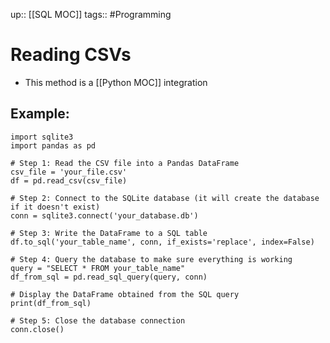 up:: [[SQL MOC]]
tags:: #Programming  
# Reading CSVs
- This method is a [[Python MOC]] integration
## Example:
```
import sqlite3
import pandas as pd

# Step 1: Read the CSV file into a Pandas DataFrame
csv_file = 'your_file.csv'
df = pd.read_csv(csv_file)

# Step 2: Connect to the SQLite database (it will create the database if it doesn't exist)
conn = sqlite3.connect('your_database.db')

# Step 3: Write the DataFrame to a SQL table
df.to_sql('your_table_name', conn, if_exists='replace', index=False)

# Step 4: Query the database to make sure everything is working
query = "SELECT * FROM your_table_name"
df_from_sql = pd.read_sql_query(query, conn)

# Display the DataFrame obtained from the SQL query
print(df_from_sql)

# Step 5: Close the database connection
conn.close()

```

